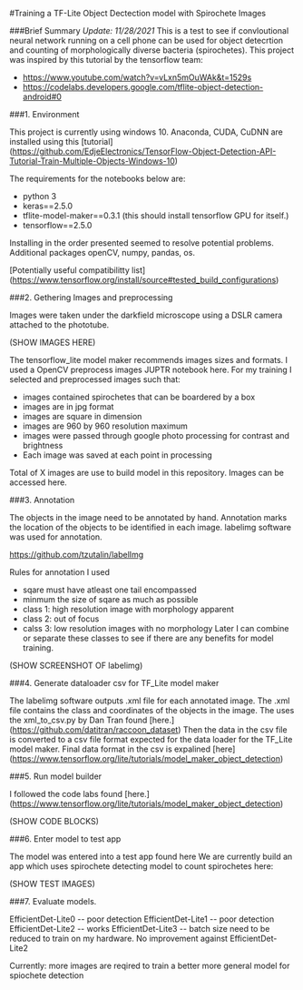 #Training a TF-Lite Object Dectection model with Spirochete Images

###Brief Summary
*Update: 11/28/2021*
This is a test to see if convloutional neural network running on a cell phone can be used for object detecrtion and counting of morphologically diverse bacteria (spirochetes). This project was inspired by this tutorial by the tensorflow team: 

* https://www.youtube.com/watch?v=vLxn5mOuWAk&t=1529s
* https://codelabs.developers.google.com/tflite-object-detection-android#0

###1. Environment

This project is currently using windows 10. Anaconda, CUDA, CuDNN are installed using this [tutorial] (https://github.com/EdjeElectronics/TensorFlow-Object-Detection-API-Tutorial-Train-Multiple-Objects-Windows-10)

The requirements for the notebooks below are:
* python 3
* keras==2.5.0
* tflite-model-maker==0.3.1 (this should install tensorflow GPU for itself.)
* tensorflow==2.5.0

Installing in the order presented seemed to resolve potential problems. Additional packages openCV, numpy, pandas, os.

[Potentially useful compatibilitty list] 
(https://www.tensorflow.org/install/source#tested_build_configurations)

###2. Gethering Images and preprocessing

Images were taken under the darkfield microscope using a DSLR camera attached to the phototube.

(SHOW IMAGES HERE) 

The tensorflow_lite model maker recommends images sizes and formats. I used a OpenCV preprocess images JUPTR notebook here. For my training I selected and preprocessed images such that:
* images contained spirochetes that can be boardered by a box
* images are in jpg format
* images are square in dimension
* images are 960 by 960 resolution maximum 
* images were passed through google photo processing for contrast and brightness
* Each image was saved at each point in processing

Total of X images are use to build model in this repository. Images can be accessed here.

###3. Annotation

The objects in the image need to be annotated by hand. Annotation marks the location of the objects to be identified in each image. labelimg software was used for annotation.

https://github.com/tzutalin/labelImg

Rules for annotation I used
* sqare must have atleast one tail encompassed
* minmum the size of sqare as much as possible 
* class 1: high resolution image with morphology apparent
* class 2: out of focus
* calss 3: low resolution images with no morphology
Later I can combine or separate these classes to see if there are any benefits for model training.

(SHOW SCREENSHOT OF labelimg)

###4. Generate dataloader csv for TF_Lite model maker

The labelimg software outputs .xml file for each annotated image. The .xml file contains the class and coordinates of the objects in the image. The uses the xml_to_csv.py by Dan Tran found [here.] (https://github.com/datitran/raccoon_dataset) Then the data in the csv file is converted to a csv file format expected for the data loader for the TF_Lite model maker. Final data format in the csv is expalined [here] (https://www.tensorflow.org/lite/tutorials/model_maker_object_detection)

###5. Run model builder

I followed the code labs found [here.] (https://www.tensorflow.org/lite/tutorials/model_maker_object_detection)

(SHOW CODE BLOCKS)

###6. Enter model to test app

The model was entered into a test app found here
We are currently build an app which uses spirochete detecting model to count spirochetes here:

(SHOW TEST IMAGES)

###7. Evaluate models. 

EfficientDet-Lite0 -- poor detection
EfficientDet-Lite1 -- poor detection
EfficientDet-Lite2 -- works
EfficientDet-Lite3 -- batch size need to be reduced to train on my hardware. No improvement against EfficientDet-Lite2

Currently: more images are reqired to train a better more general model for spiochete detection






